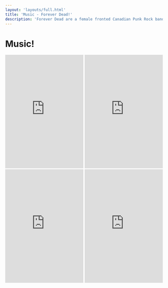 ```yaml
---
layout: 'layouts/full.html'
title: 'Music - Forever Dead!'
description: 'Forever Dead are a female fronted Canadian Punk Rock band. Kicking ass and taking names since 2005'
---
```


<h1 class=" font-pistols text-6xl text-center mb-8">Music!</h1>

<div class="flex gap-4 flex-wrap justify-center">

  <iframe style="border: 0; width: 250px; height: 364px;" src="https://bandcamp.com/EmbeddedPlayer/album=1944704163/size=large/bgcol=333333/linkcol=e32c14/tracklist=false/transparent=true/" seamless><a href="https://xforeverdeadx.bandcamp.com/album/pretending-were-surviving">Pretending We&#39;re Surviving by Forever Dead!</a></iframe>

  <iframe style="border: 0; width: 250px; height: 364px;" src="https://bandcamp.com/EmbeddedPlayer/album=3881658585/size=large/bgcol=333333/linkcol=e32c14/tracklist=false/transparent=true/" seamless><a href="https://xforeverdeadx.bandcamp.com/album/forever-dead">Forever Dead! by Forever Dead!</a></iframe>

  <iframe style="border: 0; width: 250px; height: 364px;" src="https://bandcamp.com/EmbeddedPlayer/album=1723606359/size=large/bgcol=333333/linkcol=e32c14/tracklist=false/transparent=true/" seamless><a href="https://xforeverdeadx.bandcamp.com/album/epicdemic">EpicDemic by Forever Dead!</a></iframe>

  <iframe style="border: 0; width: 250px; height: 364px;" src="https://bandcamp.com/EmbeddedPlayer/album=4148588427/size=large/bgcol=333333/linkcol=e32c14/tracklist=false/transparent=true/" seamless><a href="https://xforeverdeadx.bandcamp.com/album/not-quite-dead-yet">Not Quite Dead Yet by Forever Dead</a></iframe>

</div>